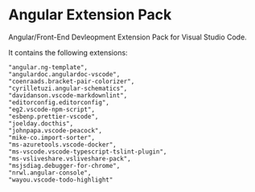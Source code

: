 # Angular Extension Pack

Angular/Front-End Devleopment Extension Pack for Visual Studio Code.

It contains the following extensions:

```
"angular.ng-template",
"angulardoc.angulardoc-vscode",
"coenraads.bracket-pair-colorizer",
"cyrilletuzi.angular-schematics",
"davidanson.vscode-markdownlint",
"editorconfig.editorconfig",
"eg2.vscode-npm-script",
"esbenp.prettier-vscode",
"joelday.docthis",
"johnpapa.vscode-peacock",
"mike-co.import-sorter",
"ms-azuretools.vscode-docker",
"ms-vscode.vscode-typescript-tslint-plugin",
"ms-vsliveshare.vsliveshare-pack",
"msjsdiag.debugger-for-chrome",
"nrwl.angular-console",
"wayou.vscode-todo-highlight"
```
